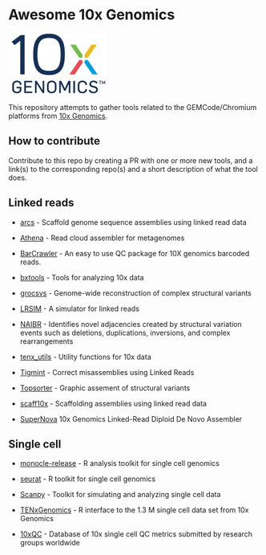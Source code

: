 Awesome 10x Genomics
====================
![10x genomics logo](10x_Genomics_Logo.png)

This repository attempts to gather tools related to the GEMCode/Chromium platforms from [10x Genomics](https://www.10xgenomics.com).

How to contribute
-----------------

Contribute to this repo by creating a PR with one or more new tools, and a link(s) to the corresponding repo(s) and a short description of what the tool does.

Linked reads
------------

* [arcs](https://github.com/bcgsc/arcs) -
Scaffold genome sequence assemblies using linked read data

* [Athena](https://github.com/abishara/athena_meta) -
Read cloud assembler for metagenomes

* [BarCrawler](https://github.com/J35P312/BarCrawler) -
An easy to use QC package for 10X genomics barcoded reads.

* [bxtools](https://github.com/walaj/bxtools) -
Tools for analyzing 10x data

* [grocsvs](https://github.com/grocsvs/grocsvs) -
Genome-wide reconstruction of complex structural variants

* [LRSIM](https://github.com/aquaskyline/LRSIM) -
A simulator for linked reads

* [NAIBR](https://github.com/raphael-group/NAIBR) -
Identifies novel adjacencies created by structural variation events such as deletions, duplications, inversions, and complex rearrangements

* [tenx_utils](https://github.com/friend1ws/tenx_utils) -
Utility functions for 10x data

* [Tigmint](https://github.com/bcgsc/tigmint) -
Correct misassemblies using Linked Reads

* [Topsorter](https://github.com/hanfang/Topsorter) -
Graphic assement of structural variants

* [scaff10x](https://sourceforge.net/projects/phusion2/files/scaff10x/) -
Scaffolding assemblies using linked read data

* [SuperNova](https://github.com/10XGenomics/supernova)
10x Genomics Linked-Read Diploid De Novo Assembler

Single cell
-----------

* [monocle-release](https://github.com/cole-trapnell-lab/monocle-release) -
R analysis toolkit for single cell genomics

* [seurat](https://github.com/satijalab/seurat) -
R toolkit for single cell genomics

* [Scanpy](https://github.com/theislab/scanpy) -
Toolkit for simulating and analyzing single cell data

* [TENxGenomics](https://github.com/mtmorgan/TENxGenomics) -
R interface to the 1.3 M single cell data set from 10x Genomics

* [10xQC](http://10xqc.com/) -
Database of 10x single cell QC metrics submitted by research groups worldwide

